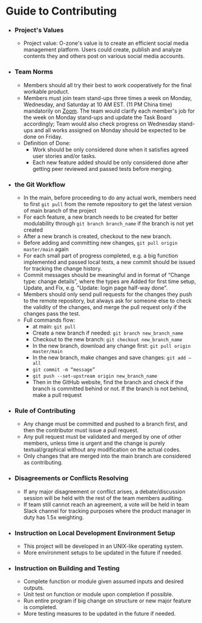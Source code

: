# Guide to Contributing
*   ### Project's Values
    *   Project value: O-zone's value is to create an efficient social media management platform. Users could create, publish and analyze contents they and others post on various social media accounts. 
*  ### Team Norms
    *   Members should all try their best to work cooperatively for the final workable product. 
    *   Members must join team stand-ups three times a week on Monday, Wednesday, and Saturday at 10 AM EST. (11 PM China time) mandatorily on [Zoom](https://nyu.zoom.us/j/99111537533). The team would clarify each member's job for the week on Monday stand-ups and update the Task Board accordingly; Team would also check progress on Wednesday stand-ups and all works assigned on Monday should be expected to be done on Friday.
    *   Definition of Done:
        *   Work should be only considered done when it satisfies agreed user stories and/or tasks. 
        *   Each new feature added should be only considered done after getting peer reviewed and passed tests before merging. 
*   ### the Git Workflow
    *   In the main, before proceeding to do any actual work, members need to first `git pull` from the remote repository to get the latest version of main branch of the project
    *   For each feature, a new branch needs to be created for better modulability through `git branch branch_name` if the branch is not yet created 
    *   After a new branch is created, checkout to the new branch.
    *   Before adding and committing new changes, `git pull origin master/main` again
    *   For each small part of progress completed, e.g. a big function implemented and passed local tests, a new commit should be issued for tracking the change history. 
    *   Commit messages should be meaningful and in format of “Change type: change details”, where the types are Added for first time setup, Update, and Fix, e.g. "Update: login page half-way done". 
    *   Members should only send pull requests for the changes they push to the remote repository, but always ask for someone else to check the validity of the changes, and merge the pull request only if the changes pass the test. 
    *   Full commands flow:
        *   at main: `git pull`
        *   Create a new branch if needed: `git branch new_branch_name`
        *   Checkout to the new branch: `git checkout new_branch_name`
        *   In the new branch, download any change first: `git pull origin master/main` 
        *   In the new branch, make changes and save changes: `git add —all` 
        *   `git commit -m “message”`
        *   `git push --set-upstream origin new_branch_name`
        *   Then in the GitHub website, find the branch and check if the branch is committed behind or not. If the branch is not behind, make a pull request
*   ### Rule of Contributing
    *   Any change must be committed and pushed to a branch first, and then the contributor must issue a pull request. 
    *   Any pull request must be validated and merged by one of other members, unless time is urgent and the change is purely textual/graphical without any modification on the actual codes. 
    *   Only changes that are merged into the main branch are considered as contributing. 
*   ### Disagreements or Conflicts Resolving
    *   If any major disagreement or conflict arises, a debate/discussion session will be held with the rest of the team members auditing. 
    *   If team still cannot reach an agreement, a vote will be held in team Slack channel for tracking purposes where the product manager in duty has 1.5x weighting. 
*   ### Instruction on Local Development Environment Setup
    *   This project will be developed in an UNIX-like operating system. 
    *   More environment setups to be updated in the future if needed. 
*   ### Instruction on Building and Testing 
    *   Complete function or module given assumed inputs and desired outputs. 
    *   Unit test on function or module upon completion if possible. 
    *   Run entire program if big change on structure or new major feature is completed. 
    *   More testing measures to be updated in the future if needed. 


